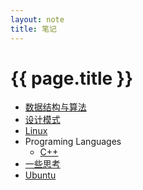 ```yaml
---
layout: note 
title: 笔记
---
```


{{ page.title }}
================

* [数据结构与算法](data_structures_and_algorithm)
* [设计模式](design_patterns)
* [Linux](linux)
* Programing Languages
  * [C++](c++)
* [一些思考](thought)
* [Ubuntu](ubuntu)